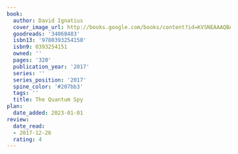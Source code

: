 ```yaml
---
book:
  author: David Ignatius
  cover_image_url: http://books.google.com/books/content?id=KVSNEAAAQBAJ&printsec=frontcover&img=1&zoom=1&source=gbs_api
  goodreads: '34068483'
  isbn13: '9780393254150'
  isbn9: 0393254151
  owned: ''
  pages: '320'
  publication_year: '2017'
  series: ''
  series_position: '2017'
  spine_color: '#207bb3'
  tags: ''
  title: The Quantum Spy
plan:
  date_added: 2023-01-01
review:
  date_read:
  - 2017-12-26
  rating: 4
---
```

